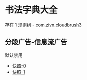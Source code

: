 # 书法字典大全

存在 1 规则组 - [com.zivn.cloudbrush3](/src/apps/com.zivn.cloudbrush3.ts)

## 分段广告-信息流广告

默认禁用

- [快照-0](https://i.gkd.li/i/13425305)
- [快照-1](https://i.gkd.li/i/13425306)
